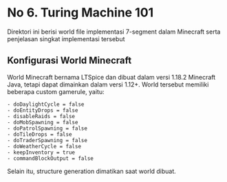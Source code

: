 # No 6. Turing Machine 101
Direktori ini berisi world file implementasi 7-segment dalam Minecraft serta penjelasan singkat implementasi tersebut

## Konfigurasi World Minecraft
World Minecraft bernama LTSpice dan dibuat dalam versi 1.18.2 Minecraft Java, tetapi dapat dimainkan dalam versi 1.12+. World tersebut memiliki beberapa custom gamerule, yaitu:

```
- doDaylightCycle = false
- doEntityDrops = false
- disableRaids = false
- doMobSpawning = false
- doPatrolSpawning = false
- doTileDrops = false
- doTraderSpawning = false
- doWeatherCycle = false
- keepInventory = true
- commandBlockOutput = false
```
Selain itu, structure generation dimatikan saat world dibuat.